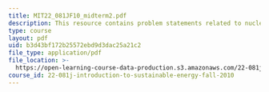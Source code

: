 ```yaml
---
title: MIT22_081JF10_midterm2.pdf
description: This resource contains problem statements related to nuclear power economy.
type: course
layout: pdf
uid: b3d43bf172b25572ebd9d3dac25a21c2
file_type: application/pdf
file_location: >-
  https://open-learning-course-data-production.s3.amazonaws.com/22-081j-introduction-to-sustainable-energy-fall-2010/b3d43bf172b25572ebd9d3dac25a21c2_MIT22_081JF10_midterm2.pdf
course_id: 22-081j-introduction-to-sustainable-energy-fall-2010
---
```

